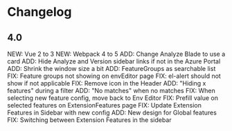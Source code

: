 # Changelog

## 4.0

NEW: Vue 2 to 3
NEW: Webpack 4 to 5
ADD: Change Analyze Blade to use a card
ADD: Hide Analyze and Version sidebar links if not in the Azure Portal
ADD: Shrink the window size a bit
ADD: FeatureGroups as searchable list
FIX: Feature groups not showing on envEditor page
FIX: el-alert should not show if not applicable
FIX: Remove icon in the Header
ADD: "Hiding x features" during a filter
ADD: "No matches" when no matches
FIX: When selecting new feature config, move back to Env Editor
FIX: Prefill value on selected features on ExtensionFeatures page
FIX: Update Extension Features in Sidebar with new config
ADD: New design for Global features
FIX: Switching between Extension Features in the sidebar
